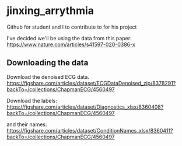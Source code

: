 # jinxing_arrythmia
Github for student and I to contribute to for his project

I've decided we'll be using the data from this paper:
https://www.nature.com/articles/s41597-020-0386-x

## Downloading the data
Download the denoised ECG data.
https://figshare.com/articles/dataset/ECGDataDenoised_zip/8378291?backTo=/collections/ChapmanECG/4560497

Download the labels:
https://figshare.com/articles/dataset/Diagnostics_xlsx/8360408?backTo=/collections/ChapmanECG/4560497

and their names:
https://figshare.com/articles/dataset/ConditionNames_xlsx/8360411?backTo=/collections/ChapmanECG/4560497

